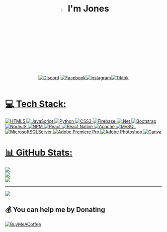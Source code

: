 <h1 align="center"><img src="https://rishavanand.github.io/static/images/greetings.gif" width="5%"/> I'm Jones</h1>
<div align="center"><a href="https://discord.gg/Jones#4111"><img src="https://img.shields.io/badge/Discord-%237289DA.svg?logo=discord&logoColor=white" alt="Discord"/></a>
<a href="https://facebook.com/@IAmJonestly"><img src="https://img.shields.io/badge/Facebook-%231877F2.svg?logo=Facebook&logoColor=white" alt="Facebook"/><a href="https://instagram.com/@IAmJonestly"><img src="https://img.shields.io/badge/Instagram-%23E4405F.svg?logo=Instagram&logoColor=white" alt="Instagram"/><a href="https://tiktok.com/@@jonestlyy"><img src="https://img.shields.io/badge/TikTok-%23000000.svg?logo=TikTok&logoColor=white" alt="Tiktok" /></div>
<br>

# 💻 Tech Stack:
![HTML5](https://img.shields.io/badge/html5-%23E34F26.svg?style=flat&logo=html5&logoColor=white) ![JavaScript](https://img.shields.io/badge/javascript-%23323330.svg?style=flat&logo=javascript&logoColor=%23F7DF1E) ![Python](https://img.shields.io/badge/python-3670A0?style=flat&logo=python&logoColor=ffdd54) ![CSS3](https://img.shields.io/badge/css3-%231572B6.svg?style=flat&logo=css3&logoColor=white) ![Firebase](https://img.shields.io/badge/firebase-%23039BE5.svg?style=flat&logo=firebase) ![.Net](https://img.shields.io/badge/.NET-5C2D91?style=flat&logo=.net&logoColor=white) ![Bootstrap](https://img.shields.io/badge/bootstrap-%23563D7C.svg?style=flat&logo=bootstrap&logoColor=white) ![NodeJS](https://img.shields.io/badge/node.js-6DA55F?style=flat&logo=node.js&logoColor=white) ![NPM](https://img.shields.io/badge/NPM-%23000000.svg?style=flat&logo=npm&logoColor=white) ![React](https://img.shields.io/badge/react-%2320232a.svg?style=flat&logo=react&logoColor=%2361DAFB) ![React Native](https://img.shields.io/badge/react_native-%2320232a.svg?style=flat&logo=react&logoColor=%2361DAFB) ![Apache](https://img.shields.io/badge/apache-%23D42029.svg?style=flat&logo=apache&logoColor=white) ![MySQL](https://img.shields.io/badge/mysql-%2300f.svg?style=flat&logo=mysql&logoColor=white) ![MicrosoftSQLServer](https://img.shields.io/badge/Microsoft%20SQL%20Sever-CC2927?style=flat&logo=microsoft%20sql%20server&logoColor=white) ![Adobe Premiere Pro](https://img.shields.io/badge/Adobe%20Premiere%20Pro-9999FF.svg?style=flat&logo=Adobe%20Premiere%20Pro&logoColor=white) ![Adobe Photoshop](https://img.shields.io/badge/adobephotoshop-%2331A8FF.svg?style=flat&logo=adobephotoshop&logoColor=white) ![Canva](https://img.shields.io/badge/Canva-%2300C4CC.svg?style=flat&logo=Canva&logoColor=white)
# 📊 GitHub Stats:
![](https://github-readme-stats.vercel.app/api?username=jonestly-source&theme=dark&hide_border=true&include_all_commits=false&count_private=false)<br/>
![](https://github-readme-streak-stats.herokuapp.com/?user=jonestly-source&theme=dark&hide_border=true)<br/>
![](https://github-readme-stats.vercel.app/api/top-langs/?username=jonestly-source&theme=dark&hide_border=true&include_all_commits=false&count_private=false&layout=compact)

---
[![](https://visitcount.itsvg.in/api?id=jonestly-source&icon=0&color=0)](https://visitcount.itsvg.in)


  ## 💰 You can help me by Donating
  [![BuyMeACoffee](https://img.shields.io/badge/Buy%20Me%20a%20Coffee-ffdd00?style=for-the-badge&logo=buy-me-a-coffee&logoColor=black)](https://buymeacoffee.com/jonestly) 

  
